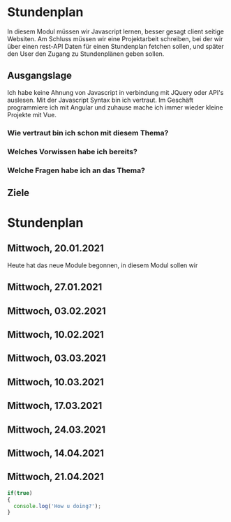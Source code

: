 # Stundenplan
In diesem Modul müssen wir Javascript lernen, besser gesagt client seitige Websiten. Am Schluss müssen wir eine Projektarbeit schreiben, bei der wir über einen rest-API Daten für einen Stundenplan fetchen sollen, und später den User den Zugang zu Stundenplänen geben sollen.

## Ausgangslage
Ich habe keine Ahnung von Javascript in verbindung mit JQuery oder API's auslesen. Mit der Javascript Syntax bin ich vertraut. Im Geschäft programmiere ich mit Angular und zuhause mache ich immer wieder kleine Projekte mit Vue.

### Wie vertraut bin ich schon mit diesem Thema?
### Welches Vorwissen habe ich bereits?
### Welche Fragen habe ich an das Thema?

## Ziele

# Stundenplan

## Mittwoch, 20.01.2021
Heute hat das neue Module begonnen, in diesem Modul sollen wir 

## Mittwoch, 27.01.2021
## Mittwoch, 03.02.2021
## Mittwoch, 10.02.2021
## Mittwoch, 03.03.2021
## Mittwoch, 10.03.2021
## Mittwoch, 17.03.2021
## Mittwoch, 24.03.2021
## Mittwoch, 14.04.2021
## Mittwoch, 21.04.2021

```javascript
if(true)
{
  console.log('How u doing?');
}
```
